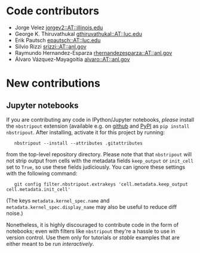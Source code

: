 # Code contributors
* Jorge Velez <jorgev2::AT::illinois.edu>
* George K. Thiruvathukal <gthiruvathukal::AT::luc.edu>
* Erik Pautsch <epautsch::AT::luc.edu>
* Silvio Rizzi <srizzi::AT::anl.gov>
* Raymundo Hernandez-Esparza <rhernandezesparza::AT::anl.gov>
* Álvaro Vázquez-Mayagoitia <alvaro::AT::anl.gov>

# New contributions

## Jupyter notebooks

If you are contributing any code in IPython/Jupyter notebooks, *please*
install the `nbstripout` extension (available e.g. on
[github](https://github.com/kynan/nbstripout#installation) and
[PyPI](https://pypi.org/project/nbstripout/) as `pip install nbstripout`.  After installing,
activate it for this project by running:

```
   nbstripout --install --attributes .gitattributes
````

from the top-level repository directory.  Please note that that
``nbstripout`` will not strip output from cells with the metadata fields
``keep_output`` or ``init_cell`` set to ``True``, so use these fields
judiciously.  You can ignore these settings with the following command:

```
   git config filter.nbstripout.extrakeys 'cell.metadata.keep_output cell.metadata.init_cell'
```
(The keys ``metadata.kernel_spec.name`` and
``metadata.kernel_spec.display_name`` may also be useful to reduce diff
noise.)

Nonetheless, it is highly discouraged to contribute code in the form of
notebooks; even with filters like ``nbstripout`` they're a hassle to use
in version control. Use them only for tutorials or *stable* examples that
are either meant to be run *interactively*.
